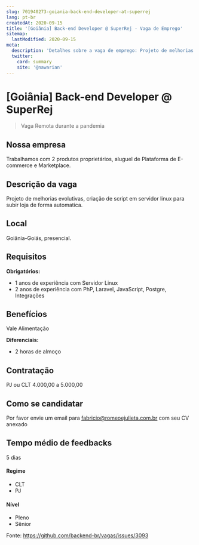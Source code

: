 ```yaml
---
slug: 701940273-goiania-back-end-developer-at-superrej
lang: pt-br
createdAt: 2020-09-15
title: '[Goiânia] Back-end Developer @ SuperRej - Vaga de Emprego'
sitemap:
  lastModified: 2020-09-15
meta:
  description: 'Detalhes sobre a vaga de emprego: Projeto de melhorias evolutivas, criação de script em servidor linux para subir loja de forma automatica.'
  twitter:
    card: summary
    site: '@nawarian'
---
```


# [Goiânia] Back-end Developer @ SuperRej

<!--
==================================================
Caso a vaga for remoto durante a pandemia informar no texto "Remoto durante o covid"
==================================================
-->
<!-- 
==================================================
POR FAVOR, SÓ POSTE SE A VAGA FOR PARA BACK-END!

Não faça distinção de gênero no título da vaga.

Use: "Back-End Developer" ao invés de 
"Desenvolvedor Back-End" \o/

Exemplo: `[Goiânia] Back-End Developer @ SuperRej`
==================================================
-->
<!--
==================================================
Caso a vaga for remoto durante a pandemia deixar a linha abaixo
==================================================
-->
> Vaga Remota durante a pandemia

## Nossa empresa

Trabalhamos com 2 produtos proprietários, aluguel de Plataforma de E-commerce e Marketplace.

## Descrição da vaga

Projeto de melhorias evolutivas, criação de script em servidor linux para subir loja de forma automatica.

## Local

Goiânia-Goiás, presencial.

## Requisitos

**Obrigatórios:**
- 1 anos de experiência com Servidor Linux
- 2 anos de experiência com PhP, Laravel, JavaScript, Postgre, Integrações


## Benefícios

Vale Alimentação 

**Diferenciais:**
- 2 horas de almoço


## Contratação

PJ ou CLT 4.000,00 a 5.000,00

## Como se candidatar

Por favor envie um email para fabricio@romeoejulieta.com.br com seu CV anexado 

## Tempo médio de feedbacks

5 dias

#### Regime
- CLT
- PJ

#### Nível
- Pleno
- Sênior





Fonte: https://github.com/backend-br/vagas/issues/3093